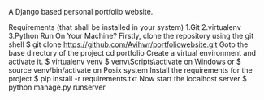 A Django based personal portfolio website.

Requirements (that shall be installed in your system)
1.Git
2.virtualenv
3.Python
Run On Your Machine?
Firstly, clone the repository using the git shell
$ git clone https://github.com/Avihwr/portfoliowebsite.git
Goto the base directory of the project
cd portfolio
Create a virtual environment and activate it.
$ virtualenv venv
$ venv\Scripts\activate on Windows or $ source venv/bin/activate on Posix system
Install the requirements for the project
$ pip install -r requirements.txt
Now start the localhost server
$ python manage.py runserver
